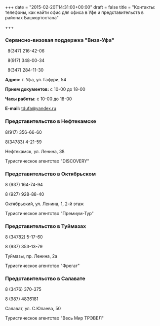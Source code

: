 +++
date = "2015-02-20T14:31:00+00:00"
draft = false
title = "Контакты: телефоны, как найти офис для офиса в Уфе и представительств в районах Башкортостана"

+++
### Сервисно-визовая поддержка "Виза-Уфа"

<span class="glyphicon glyphicon-earphone" aria-hidden="true"></span> &nbsp;  8(347) 216-42-06


<span class="glyphicon glyphicon-earphone" aria-hidden="true"></span> &nbsp;   8(917) 348-00-34

<span class="glyphicon glyphicon-earphone" aria-hidden="true"></span> &nbsp;   8(347) 284-11-30

 **Адрес:** г. Уфа, ул. Гафури, 54



  **Прием документов:** с 10-00 до 18-00

 **Часы работы:** с 10-00 до 18-00

  **E-mail:** <a href="mailto:tdufa@yandex.ru">tdufa@yandex.ru</a>





### Представительство в Нефтекамске

  8(917) 356-66-60

  8(34783) 4-21-59

  Нефтекамск, ул. Ленина, 38

  Туристическое агентство "DISCOVERY"






### Представительство в Октябрьском

  8 (937) 164-74-94

  8 (927) 928-88-40

  Октябрьский, ул. Ленина, 1, 2-й этаж

  Туристическое агентство "Премиум-Тур"




### Представительство в Туймазах

  8 (34782) 5-17-60

  8 (937) 353-13-79

  Туймазы, пр. Ленина, 2а

  Туристическое агентство "Фрегат"


### Представительство в Салавате

  8 (3476) 370-375

  8 (987) 4836181

  Салават, ул. С.Юлаева, 50

  Туристическое агентство "Весь Мир ТРЭВЕЛ"
